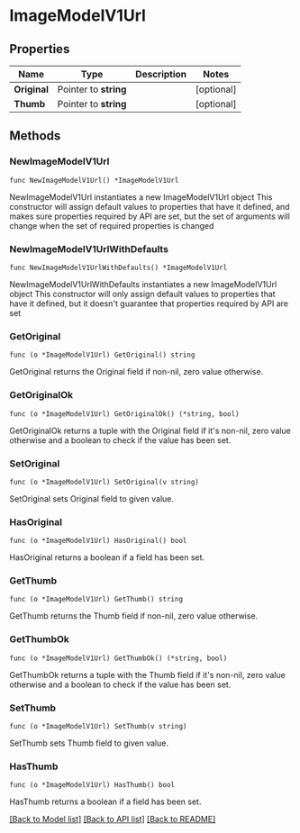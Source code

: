 # ImageModelV1Url

## Properties

Name | Type | Description | Notes
------------ | ------------- | ------------- | -------------
**Original** | Pointer to **string** |  | [optional] 
**Thumb** | Pointer to **string** |  | [optional] 

## Methods

### NewImageModelV1Url

`func NewImageModelV1Url() *ImageModelV1Url`

NewImageModelV1Url instantiates a new ImageModelV1Url object
This constructor will assign default values to properties that have it defined,
and makes sure properties required by API are set, but the set of arguments
will change when the set of required properties is changed

### NewImageModelV1UrlWithDefaults

`func NewImageModelV1UrlWithDefaults() *ImageModelV1Url`

NewImageModelV1UrlWithDefaults instantiates a new ImageModelV1Url object
This constructor will only assign default values to properties that have it defined,
but it doesn't guarantee that properties required by API are set

### GetOriginal

`func (o *ImageModelV1Url) GetOriginal() string`

GetOriginal returns the Original field if non-nil, zero value otherwise.

### GetOriginalOk

`func (o *ImageModelV1Url) GetOriginalOk() (*string, bool)`

GetOriginalOk returns a tuple with the Original field if it's non-nil, zero value otherwise
and a boolean to check if the value has been set.

### SetOriginal

`func (o *ImageModelV1Url) SetOriginal(v string)`

SetOriginal sets Original field to given value.

### HasOriginal

`func (o *ImageModelV1Url) HasOriginal() bool`

HasOriginal returns a boolean if a field has been set.

### GetThumb

`func (o *ImageModelV1Url) GetThumb() string`

GetThumb returns the Thumb field if non-nil, zero value otherwise.

### GetThumbOk

`func (o *ImageModelV1Url) GetThumbOk() (*string, bool)`

GetThumbOk returns a tuple with the Thumb field if it's non-nil, zero value otherwise
and a boolean to check if the value has been set.

### SetThumb

`func (o *ImageModelV1Url) SetThumb(v string)`

SetThumb sets Thumb field to given value.

### HasThumb

`func (o *ImageModelV1Url) HasThumb() bool`

HasThumb returns a boolean if a field has been set.


[[Back to Model list]](../README.md#documentation-for-models) [[Back to API list]](../README.md#documentation-for-api-endpoints) [[Back to README]](../README.md)


